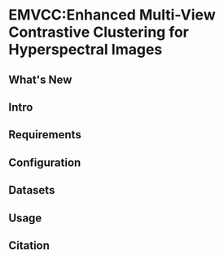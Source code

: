 # EMVCC:Enhanced Multi-View Contrastive Clustering for Hyperspectral Images 

## What's New

## Intro

## Requirements

## Configuration

## Datasets

## Usage

## Citation
